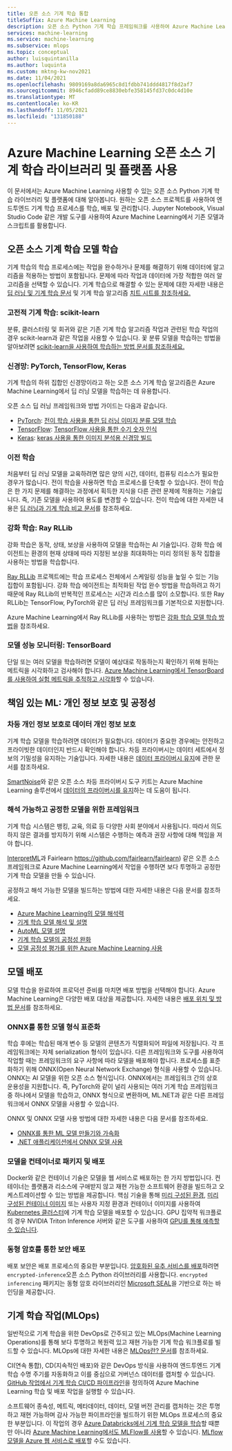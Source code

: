 ```yaml
---
title: 오픈 소스 기계 학습 통합
titleSuffix: Azure Machine Learning
description: 오픈 소스 Python 기계 학습 프레임워크를 사용하여 Azure Machine Learning에서 엔드투엔드 기계 학습 솔루션을 학습, 배포, 관리하는 방법을 알아봅니다.
services: machine-learning
ms.service: machine-learning
ms.subservice: mlops
ms.topic: conceptual
author: luisquintanilla
ms.author: luquinta
ms.custom: mktng-kw-nov2021
ms.date: 11/04/2021
ms.openlocfilehash: 9809169a8da6965c8d1fdbb741ddd4817f8d2af7
ms.sourcegitcommit: 8946cfadd89ce8830ebfe358145fd37c0dc4d10e
ms.translationtype: MT
ms.contentlocale: ko-KR
ms.lasthandoff: 11/05/2021
ms.locfileid: "131850188"
---
```

# <a name="use-open-source-machine-learning-libraries-and-platforms-with-azure-machine-learning"></a>Azure Machine Learning 오픈 소스 기계 학습 라이브러리 및 플랫폼 사용

이 문서에서는 Azure Machine Learning 사용할 수 있는 오픈 소스 Python 기계 학습 라이브러리 및 플랫폼에 대해 알아봅니다. 원하는 오픈 소스 프로젝트를 사용하여 엔드투엔드 기계 학습 프로세스를 학습, 배포 및 관리합니다.  Jupyter Notebook, Visual Studio Code 같은 개발 도구를 사용하여 Azure Machine Learning에서 기존 모델과 스크립트를 활용합니다.  

## <a name="train-open-source-machine-learning-models"></a>오픈 소스 기계 학습 모델 학습

기계 학습의 학습 프로세스에는 작업을 완수하거나 문제를 해결하기 위해 데이터에 알고리즘을 적용하는 방법이 포함됩니다. 문제에 따라 작업과 데이터에 가장 적합한 여러 알고리즘을 선택할 수 있습니다. 기계 학습으로 해결할 수 있는 문제에 대한 자세한 내용은 [딥 러닝 및 기계 학습 문서](./concept-deep-learning-vs-machine-learning.md) 및 기계 학습 알고리즘 [치트 시트를 참조하세요.](algorithm-cheat-sheet.md)

### <a name="classical-machine-learning-scikit-learn"></a>고전적 기계 학습: scikit-learn

분류, 클러스터링 및 회귀와 같은 기존 기계 학습 알고리즘 작업과 관련된 학습 작업의 경우 scikit-learn과 같은 작업을 사용할 수 있습니다. 꽃 분류 모델을 학습하는 방법을 알아보려면 [scikit-learn을 사용하여 학습하는 방법 문서를 참조하세요.](how-to-train-scikit-learn.md)

### <a name="neural-networks-pytorch-tensorflow-keras"></a>신경망: PyTorch, TensorFlow, Keras

기계 학습의 하위 집합인 신경망이라고 하는 오픈 소스 기계 학습 알고리즘은 Azure Machine Learning에서 딥 러닝 모델을 학습하는 데 유용합니다.

오픈 소스 딥 러닝 프레임워크와 방법 가이드는 다음과 같습니다.

 *  [PyTorch](https://github.com/pytorch/pytorch): [전이 학습 사용을 통한 딥 러닝 이미지 분류 모델 학습](how-to-train-pytorch.md) 
 *  [TensorFlow](https://github.com/tensorflow/tensorflow): [TensorFlow 사용을 통한 수기 숫자 인식](how-to-train-tensorflow.md)
 *  [Keras](https://github.com/keras-team/keras): [keras 사용을 통한 이미지 분석용 신경망 빌드](how-to-train-keras.md)

### <a name="transfer-learning"></a>이전 학습

처음부터 딥 러닝 모델을 교육하려면 많은 양의 시간, 데이터, 컴퓨팅 리소스가 필요한 경우가 많습니다. 전이 학습을 사용하면 학습 프로세스를 단축할 수 있습니다. 전이 학습은 한 가지 문제를 해결하는 과정에서 획득한 지식을 다른 관련 문제에 적용하는 기술입니다. 즉, 기존 모델을 사용하여 용도를 변경할 수 있습니다. 전이 학습에 대한 자세한 내용은 [딥 러닝과 기계 학습 비교 문서](concept-deep-learning-vs-machine-learning.md#what-is-transfer-learning)를 참조하세요.

### <a name="reinforcement-learning-ray-rllib"></a>강화 학습: Ray RLLib

강화 학습은 동작, 상태, 보상을 사용하여 모델을 학습하는 AI 기술입니다. 강화 학습 에이전트는 환경의 현재 상태에 따라 지정된 보상을 최대화하는 미리 정의된 동작 집합을 사용하는 방법을 학습합니다. 

[Ray RLLib](https://github.com/ray-project/ray) 프로젝트에는 학습 프로세스 전체에서 스케일링 성능을 높일 수 있는 기능 집합이 포함됩니다. 강화 학습 에이전트는 최적화된 작업 완수 방법을 학습하려고 하기 때문에 Ray RLLib의 반복적인 프로세스는 시간과 리소스를 많이 소모합니다.  또한 Ray RLLib는 TensorFlow, PyTorch와 같은 딥 러닝 프레임워크를 기본적으로 지원합니다.  

Azure Machine Learning에서 Ray RLLib를 사용하는 방법은 [강화 학습 모델 학습 방법](how-to-use-reinforcement-learning.md)을 참조하세요.

### <a name="monitor-model-performance-tensorboard"></a>모델 성능 모니터링: TensorBoard

단일 또는 여러 모델을 학습하려면 모델이 예상대로 작동하는지 확인하기 위해 원하는 메트릭을 시각화하고 검사해야 합니다. [Azure Machine Learning에서 TensorBoard를 사용하여 실험 메트릭을 추적하고 시각화](./how-to-monitor-tensorboard.md)할 수 있습니다.

## <a name="responsible-ml-privacy-and-fairness"></a>책임 있는 ML: 개인 정보 보호 및 공정성

### <a name="preserve-data-privacy-with-differential-privacy"></a>차등 개인 정보 보호로 데이터 개인 정보 보호

기계 학습 모델을 학습하려면 데이터가 필요합니다. 데이터가 중요한 경우에는 안전하고 프라이빗한 데이터인지 반드시 확인해야 합니다. 차등 프라이버시는 데이터 세트에서 정보의 기밀성을 유지하는 기술입니다. 자세한 내용은 [데이터 프라이버시 유지](concept-differential-privacy.md)에 관한 문서를 참조하세요. 

[SmartNoise](https://github.com/opendifferentialprivacy/smartnoise-core-python)와 같은 오픈 소스 차등 프라이버시 도구 키트는 Azure Machine Learning 솔루션에서 [데이터의 프라이버시를 유지](how-to-differential-privacy.md)하는 데 도움이 됩니다.

### <a name="frameworks-for-interpretable-and-fair-models"></a>해석 가능하고 공정한 모델을 위한 프레임워크

기계 학습 시스템은 뱅킹, 교육, 의료 등 다양한 사회 분야에서 사용됩니다. 따라서 의도하지 않은 결과를 방지하기 위해 시스템은 수행하는 예측과 권장 사항에 대해 책임을 져야 합니다.

[InterpretML](https://github.com/interpretml/interpret/)과 Fairlearn https://github.com/fairlearn/fairlearn) 같은 오픈 소스 프레임워크로 Azure Machine Learning에서 작업을 수행하면 보다 투명하고 공정한 기계 학습 모델을 만들 수 있습니다.

공정하고 해석 가능한 모델을 빌드하는 방법에 대한 자세한 내용은 다음 문서를 참조하세요.

- [Azure Machine Learning의 모델 해석력](how-to-machine-learning-interpretability.md)
- [기계 학습 모델 해석 및 설명](how-to-machine-learning-interpretability-aml.md)
- [AutoML 모델 설명](how-to-machine-learning-interpretability-automl.md)
- [기계 학습 모델의 공정성 완화](concept-fairness-ml.md)
- [모델 공정성 평가를 위한 Azure Machine Learning 사용](how-to-machine-learning-fairness-aml.md)

## <a name="model-deployment"></a>모델 배포

모델 학습을 완료하여 프로덕션 준비를 마치면 배포 방법을 선택해야 합니다. Azure Machine Learning은 다양한 배포 대상을 제공합니다. 자세한 내용은 [배포 위치 및 방법 문서](./how-to-deploy-and-where.md)를 참조하세요.

### <a name="standardize-model-formats-with-onnx"></a>ONNX를 통한 모델 형식 표준화

학습 후에는 학습된 매개 변수 등 모델의 콘텐츠가 직렬화되어 파일에 저장됩니다. 각 프레임워크에는 자체 serialization 형식이 있습니다. 다른 프레임워크와 도구를 사용하여 작업할 때는 프레임워크의 요구 사항에 따라 모델을 배포해야 합니다. 프로세스를 표준화하기 위해 ONNX(Open Neural Network Exchange) 형식을 사용할 수 있습니다. ONNX는 AI 모델을 위한 오픈 소스 형식입니다. ONNX에서는 프레임워크 간의 상호 운용성을 지원합니다. 즉, PyTorch와 같이 널리 사용되는 여러 기계 학습 프레임워크 중 하나에서 모델을 학습하고, ONNX 형식으로 변환하며, ML.NET과 같은 다른 프레임워크에서 ONNX 모델을 사용할 수 있습니다.

ONNX 및 ONNX 모델 사용 방법에 대한 자세한 내용은 다음 문서를 참조하세요.

- [ONNX를 통한 ML 모델 만들기와 가속화](concept-onnx.md)
- [.NET 애플리케이션에서 ONNX 모델 사용](how-to-use-automl-onnx-model-dotnet.md)

### <a name="package-and-deploy-models-as-containers"></a>모델을 컨테이너로 패키지 및 배포

Docker와 같은 컨테이너 기술은 모델을 웹 서비스로 배포하는 한 가지 방법입니다. 컨테이너는 플랫폼과 리소스에 구애받지 않고 재현 가능한 소프트웨어 환경을 빌드하고 오케스트레이션할 수 있는 방법을 제공합니다. 핵심 기술을 통해 [미리 구성된 환경](./how-to-use-environments.md), [미리 구성된 컨테이너 이미지](./how-to-deploy-custom-container.md) 또는 사용자 지정 환경과 컨테이너 이미지를 사용하여 [Kubernetes 클러스터](./how-to-deploy-azure-kubernetes-service.md?tabs=python)에 기계 학습 모델을 배포할 수 있습니다. GPU 집약적 워크플로의 경우 NVIDIA Triton Inference 서버와 같은 도구를 사용하여 [GPU를 통해 예측할 수 있습니다](how-to-deploy-with-triton.md?tabs=python).

### <a name="secure-deployments-with-homomorphic-encryption"></a>동형 암호를 통한 보안 배포

배포 보안은 배포 프로세스의 중요한 부분입니다. [암호화된 유추 서비스를 배포](how-to-homomorphic-encryption-seal.md)하려면 `encrypted-inference`오픈 소스 Python 라이브러리를 사용합니다. `encrypted inferencing` 패키지는 동형 암호 라이브러리인 [Microsoft SEAL](https://github.com/Microsoft/SEAL)을 기반으로 하는 바인딩을 제공합니다.

## <a name="machine-learning-operations-mlops"></a>기계 학습 작업(MLOps)

일반적으로 기계 학습을 위한 DevOps로 간주되고 있는 MLOps(Machine Learning Operations)를 통해 보다 투명하고 복원력 있고 재현 가능한 기계 학습 워크플로를 빌드할 수 있습니다. MLOps에 대한 자세한 내용은 [MLOps란? 문서](./concept-model-management-and-deployment.md)를 참조하세요. 

CI(연속 통합), CD(지속적인 배포)와 같은 DevOps 방식을 사용하여 엔드투엔드 기계 학습 수명 주기를 자동화하고 이를 중심으로 거버넌스 데이터를 캡처할 수 있습니다. [GitHub 작업에서 기계 학습 CI/CD 파이프라인](./how-to-github-actions-machine-learning.md)을 정의하여 Azure Machine Learning 학습 및 배포 작업을 실행할 수 있습니다. 

소프트웨어 종속성, 메트릭, 메타데이터, 데이터, 모델 버전 관리를 캡처하는 것은 투명하고 재현 가능하며 감사 가능한 파이프라인을 빌드하기 위한 MLOps 프로세스의 중요한 부분입니다. 이 작업의 경우 [Azure Databricks에서 기계 학습 모델을 학습](./how-to-use-mlflow-azure-databricks.md)할 때뿐만 아니라 [Azure Machine Learning에서도 MLFlow를 사용](how-to-use-mlflow.md)할 수 있습니다. [MLflow 모델을 Azure 웹 서비스로 배포](how-to-deploy-mlflow-models.md)할 수도 있습니다.